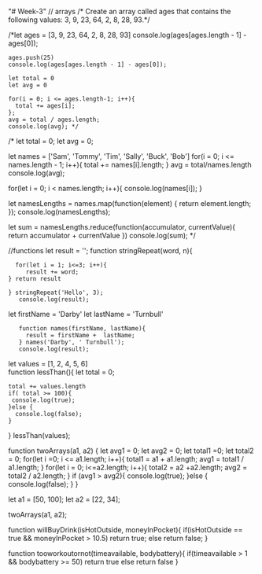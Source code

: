"# Week-3" 
// arrays
/*	Create an array called ages that contains the following 
  values: 3, 9, 23, 64, 2, 8, 28, 93.*/

/*let ages = [3, 9, 23, 64, 2, 8, 28, 93]
    console.log(ages[ages.length - 1] - ages[0]);

    ages.push(25)
    console.log(ages[ages.length - 1] - ages[0]);

    let total = 0
    let avg = 0 

    for(i = 0; i <= ages.length-1; i++){
      total += ages[i];   
    };
    avg = total / ages.length;
    console.log(avg); */

/*
 let total = 0;
let avg = 0;

  let names = ['Sam', 'Tommy', 'Tim', 'Sally', 'Buck', 'Bob']
    for(i = 0; i <= names.length - 1; i++){
        total += names[i].length;
    }
 avg = total/names.length
 console.log(avg);

 for(let i = 0; i < names.length; i++){
   console.log(names[i]);
 }

let namesLengths = names.map(function(element) {
  return element.length;
});
console.log(namesLengths);

let sum = namesLengths.reduce(function(accumulator, currentValue){
  return accumulator + currentValue
})
console.log(sum); */

 //functions
  let result = '';
     function stringRepeat(word, n){
       
      for(let i = 1; i<=3; i++){
         result += word;  
    } return result
   
    } stringRepeat('Hello', 3);
       console.log(result);
    
let firstName = 'Darby'
let lastName = 'Turnbull'

       function names(firstName, lastName){
         result = firstName +  lastName;
       } names('Darby', ' Turnbull');
       console.log(result);

let values = [1, 2, 4, 5, 6]   
       function lessThan(){
   let total = 0;      
      
    total += values.length
    if( total >= 100){
     console.log(true); 
    }else {
      console.log(false);
    }
} lessThan(values);

function twoArrays(a1, a2) {
  let avg1 = 0;
  let avg2 = 0;
  let total1 =0;
  let total2 = 0;
  for(let i =0; i <= a1.length; i++){
    total1 = a1 + a1.length;
    avg1 = total1 / a1.length;
  }
  for(let i = 0; i<=a2.length; i++){
    total2 = a2 +a2.length;
    avg2 = total2 / a2.length;
  }
  if (avg1 > avg2){
    console.log(true);
  }else {
    console.log(false); 
  }
}

let a1 = [50, 100];
let a2 = [22, 34];

twoArrays(a1, a2);


function willBuyDrink(isHotOutside, moneyInPocket){
  if(isHotOutside == true && moneyInPocket > 10.5)
      return true;
  else
      return false;
}

function tooworkoutornot(timeavailable, bodybattery){
  if(timeavailable > 1 && bodybattery >= 50)
  return true
  else
  return false
}
